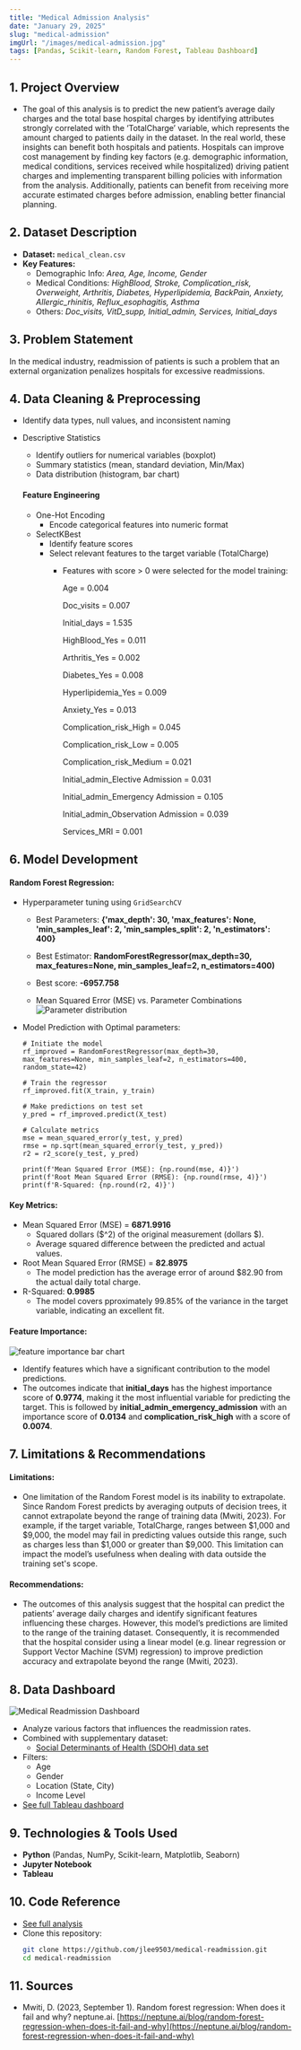 ```yaml
---
title: "Medical Admission Analysis"
date: "January 29, 2025"
slug: "medical-admission"
imgUrl: "/images/medical-admission.jpg"
tags: [Pandas, Scikit-learn, Random Forest, Tableau Dashboard]
---
```


## 1. Project Overview
-	The goal of this analysis is to predict the new patient’s average daily charges and the total base hospital charges by identifying attributes strongly correlated with the ‘TotalCharge’ variable, which represents the amount charged to patients daily in the dataset. In the real world, these insights can benefit both hospitals and patients. Hospitals can improve cost management by finding key factors (e.g. demographic information, medical conditions, services received while hospitalized) driving patient charges and implementing transparent billing policies with information from the analysis. Additionally, patients can benefit from receiving more accurate estimated charges before admission, enabling better financial planning.

## 2. Dataset Description
- **Dataset:** `medical_clean.csv`
- **Key Features:**
  - Demographic Info: *Area, Age, Income, Gender*
  - Medical Conditions: *HighBlood, Stroke, Complication_risk, Overweight, Arthritis, Diabetes, Hyperlipidemia, BackPain, Anxiety, Allergic_rhinitis, Reflux_esophagitis, Asthma*
  - Others: *Doc_visits, VitD_supp, Initial_admin, Services, Initial_days*

## 3. Problem Statement
In the medical industry, readmission of patients is such a problem that an external organization penalizes hospitals for excessive readmissions. 

## 4. Data Cleaning & Preprocessing
- Identify data types, null values, and inconsistent naming
- Descriptive Statistics
	- Identify outliers for numerical variables (boxplot)
	- Summary statistics (mean, standard deviation, Min/Max)
	- Data distribution (histogram, bar chart)

  #### Feature Engineering
  - One-Hot Encoding
    - Encode categorical features into numeric format
  - SelectKBest
    - Identify feature scores
    - Select relevant features to the target variable (TotalCharge)
      - Features with score > 0 were selected for the model training:

        Age = 0.004

        Doc_visits = 0.007

        Initial_days = 1.535

        HighBlood_Yes = 0.011

        Arthritis_Yes = 0.002

        Diabetes_Yes = 0.008

        Hyperlipidemia_Yes = 0.009

        Anxiety_Yes = 0.013

        Complication_risk_High = 0.045

        Complication_risk_Low = 0.005

        Complication_risk_Medium = 0.021

        Initial_admin_Elective Admission = 0.031

        Initial_admin_Emergency Admission = 0.105

        Initial_admin_Observation Admission = 0.039

        Services_MRI = 0.001

## 6. Model Development
#### Random Forest Regression:
  - Hyperparameter tuning using `GridSearchCV`
    - Best Parameters: **{'max_depth': 30, 'max_features': None, 'min_samples_leaf': 2, 'min_samples_split': 2, 'n_estimators': 400}**
    - Best Estimator: **RandomForestRegressor(max_depth=30, max_features=None, min_samples_leaf=2, n_estimators=400)**
    - Best score: **-6957.758**

    - Mean Squared Error (MSE) vs. Parameter Combinations
      ![Parameter distribution](https://raw.githubusercontent.com/jlee9503/medical-readmission/main/images/parameter-distribution.png)

  - Model Prediction with Optimal parameters:
    ```
    # Initiate the model
    rf_improved = RandomForestRegressor(max_depth=30, max_features=None, min_samples_leaf=2, n_estimators=400, random_state=42)

    # Train the regressor
    rf_improved.fit(X_train, y_train)

    # Make predictions on test set
    y_pred = rf_improved.predict(X_test)

    # Calculate metrics
    mse = mean_squared_error(y_test, y_pred)
    rmse = np.sqrt(mean_squared_error(y_test, y_pred))
    r2 = r2_score(y_test, y_pred)

    print(f'Mean Squared Error (MSE): {np.round(mse, 4)}')
    print(f'Root Mean Squared Error (RMSE): {np.round(rmse, 4)}')
    print(f'R-Squared: {np.round(r2, 4)}')
    ```

#### Key Metrics:
  - Mean Squared Error (MSE) = **6871.9916**
    - Squared dollars ($^2) of the original measurement (dollars $).
    - Average squared difference between the predicted and actual values. 
  - Root Mean Squared Error (RMSE) = **82.8975**
    - The model prediction has the average error of around $82.90 from the actual daily total charge.
  - R-Squared: **0.9985**
    - The model covers pproximately 99.85% of the variance in the target variable, indicating an excellent fit.

#### Feature Importance:
![feature importance bar chart](https://raw.githubusercontent.com/jlee9503/medical-readmission/main/images/feature-importance.png)
- Identify features which have a significant contribution to the model predictions.
- The outcomes indicate that **initial_days** has the highest importance score of **0.9774**, making it the most influential variable for predicting the target. This is followed by **initial_admin_emergency_admission** with an importance score of **0.0134** and **complication_risk_high** with a score of **0.0074**.

## 7. Limitations & Recommendations
#### Limitations:
- One limitation of the Random Forest model is its inability to extrapolate. Since Random Forest predicts by averaging outputs of decision trees, it cannot extrapolate beyond the range of training data (Mwiti, 2023). For example, if the target variable, TotalCharge, ranges between $1,000 and $9,000, the model may fail in predicting values outside this range, such as charges less than $1,000 or greater than $9,000. This limitation can impact the model’s usefulness when dealing with data outside the training set's scope.

#### Recommendations:
-	The outcomes of this analysis suggest that the hospital can predict the patients’ average daily charges and identify significant features influencing these charges. However, this model’s predictions are limited to the range of the training dataset. Consequently, it is recommended that the hospital consider using a linear model (e.g. linear regression or Support Vector Machine (SVM) regression) to improve prediction accuracy and extrapolate beyond the range (Mwiti, 2023). 

## 8. Data Dashboard
![Medical Readmission Dashboard](https://raw.githubusercontent.com/jlee9503/medical-readmission/main/images/medical-dashboard.png)
- Analyze various factors that influences the readmission rates.
- Combined with supplementary dataset:
  - [Social Determinants of Health (SDOH) data set](https://www.ahrq.gov/sdoh/data-analytics/sdoh-data.html#download)
- Filters:
  - Age
  - Gender
  - Location (State, City)
  - Income Level
- [See full Tableau dashboard](https://public.tableau.com/app/profile/jung.lee3129/viz/MedicalReadmission_17394817546240/Dashboard1)

## 9. Technologies & Tools Used
- **Python** (Pandas, NumPy, Scikit-learn, Matplotlib, Seaborn)
- **Jupyter Notebook**
- **Tableau**

## 10. Code Reference
- [See full analysis](https://github.com/jlee9503/medical-readmission/blob/main/medical-readmission-analysis.ipynb)
- Clone this repository:
   ```bash
   git clone https://github.com/jlee9503/medical-readmission.git
   cd medical-readmission
   ```

## 11. Sources
- Mwiti, D. (2023, September 1). Random forest regression: When does it fail and why? neptune.ai. [https://neptune.ai/blog/random-forest-regression-when-does-it-fail-and-why](https://neptune.ai/blog/random-forest-regression-when-does-it-fail-and-why)
